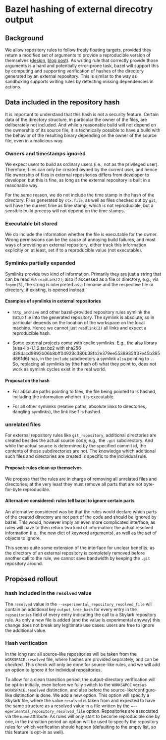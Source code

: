 # Bazel hashing of external direcotry output

## Background

We allow repository rules to follow freely floating targets, provided
they return a modified set of arguments to provide a reproducible
version of themselves
([design](https://docs.google.com/document/d/1kVNXcw3nLlfFQRR_87SGOka9DJ8nnawlYHUIK4m3s0I/edit),
[blog post](https://blog.bazel.build/2018/07/09/bazel-sync-and-resolved-file.html)).
As writing rule that correctly provide those arguments is a hard and potentially
error-prone task, bazel will support this by computing and supporting
verification of hashes of the directory generated by an external repository.
This is similar to the way as sandboxing supports writing rules by detecting
missing dependencies in actions.


## Data included in the repository hash

It is important to understand that this hash is not a security feature. Certain
data of the directory structure, in particular the owner of the files, are
deliberately not included. And while a reasonable build will not depend on the
ownership of its source file, it is technically possible to have a build with
the behavior of the resulting binary depending on the owner of the source file,
even in a malicious way.


### Owners and timestamps ignored

We expect users to build as ordinary users (i.e., not as the privileged user).
Therefore, files can only be created owned by the current user, and hence file
ownership of files in external repositories differs from developer to developer,
but this is fine, as long as the external repository is built in a reasonable
way.

For the same reason, we do not include the time stamp in the hash of the
directory. Files generated by `ctx.file`, as well as files checked out by
`git`, will have the current time as time stamp, which is not reproducible,
but a sensible build process will not depend on the time stamps.


### Executable bit stored

We do include the information whether the file is executable for the owner.
Wrong permissions can be the cause of annoying build failures, and most ways
of providing an external repository, either track this information explicitly
or, at least, set if to a reproducible value (not executable).


### Symlinks partially expanded

Symlinks provide two kind of information. Primarily they are just a
string that can be read via `readlink(2)`; also if accessed as a
file or directory, e.g., via `fopen(3)`, the string is interpreted as
a filename and the respective file or directory, if existing, is
opened instead.


#### Examples of symlinks in external repositories

-   `http_archive` and other bazel-provided repository rules symlink the `BUILD`
    file into the generated repository.
    The symlink is absolute, so in particular depends on the location of the
    workspace on the local machine. Hence we cannot just `readlink(2)` all
    links and expect a reproducible hash.

-   Some external projects come with cyclic symlinks. E.g., the alsa library
    (alsa-lib-1.1.2.tar.bz2 with sha256
     d38dacd9892b06b8bff04923c380b38fb2e379ee5538935ff37e45b395d861d6)
    has, in the `include` subdirectory a symlink `alsa` pointing to `.`.
    So, replacing all symlinks by (the hash of) what they point to, does not
    work as symlink cycles exist in the real world.


#### Proposal on the hash

-   For absolute paths pointing to files, the file being pointed to is hashed,
    including the information whether it is executable.

-   For all other symlinks (relative paths, absolute links to directories,
    dangling symlinks), the link itself is hashed.


### unrelated files

For external repository rules like `git_repository`, additional directories
are created besides the actual source code, e.g., the `.git` subdirectory.
And while the actual source is determined by the specified commit id,
the contents of those subdirectories are not. The knowledge which additional
such files and directories are created is specific to the individual rule.

#### Proposal: rules clean up themselves

We propose that the rules are in charge of removing all unrelated files
and directories; at the very least they must remove all parts that
are not byte-for-byte reproducible.

#### Alternative considered: rules tell bazel to ignore certain parts

An alternative considered was be that the rules would declare which parts of
the created directory are not part of the code and should be ignored by bazel.
This would, however imply an even more complicated interface, as rules will
have to then return two kind of information: the actual resolved information
(i.e., the new dict of keyword arguments), as well as the set of objects
to ignore.

This seems quite some extension of the interface for unclear benefits;
as the directory of an external repository is completely removed
before another call to the rule, we cannot save bandwidth by keeping
the `.git` repository around.

## Proposed rollout

### hash included in the `resolved` value

The `resolved` value in the `--experimental_repository_resolved_file` will
contain an additional key `output_tree_hash` for every entry in the
`repsoitories` field of every entry indicating the call to a Skylark
repository rule. As only a new file is added (and the value is experimental
anyway) this change does not break any legitimate use cases: users are free
to ignore the additional value.

### Hash verification

In the long run: all source-like repositories will be taken from the
`WORKSPACE.resolved` file, where hashes are provided separately, and can be
checked. This check will only be done for source-like rules, and we will add
an option to ignore it for individual repositories.

To allow for a clean transition period, the output-directory verification will
be opt-in initially, even before we fully switch to the `WORKSAPCE` versus
`WORKSPACE.resolved` distinction, and also before the source-like/configure-like
distinction is done. We add a new option. This option will
specify a Skylark file, where the value `resolved` is taken from and expected
to have the same structure as a resolved value in  a file written by the
`=--eperimental_repository_resolved_file` option. Repositories are associated
via the `name` attribute. As rules will only start to become reproducible
one by one, in the transition period an option will be used to specify the
repository rules for which verification should happen (defaulting to the
empty list, so this feature is opt-in as well).
